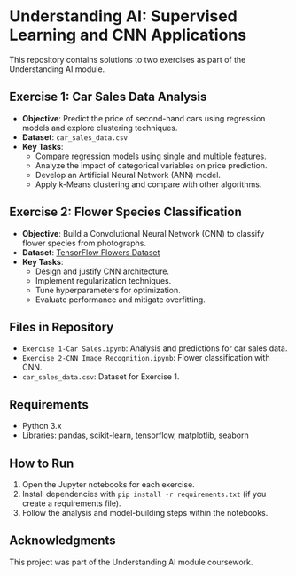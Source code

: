 # Understanding AI: Supervised Learning and CNN Applications

This repository contains solutions to two exercises as part of the Understanding AI module.

## Exercise 1: Car Sales Data Analysis
- **Objective**: Predict the price of second-hand cars using regression models and explore clustering techniques.
- **Dataset**: `car_sales_data.csv`
- **Key Tasks**:
  - Compare regression models using single and multiple features.
  - Analyze the impact of categorical variables on price prediction.
  - Develop an Artificial Neural Network (ANN) model.
  - Apply k-Means clustering and compare with other algorithms.

## Exercise 2: Flower Species Classification
- **Objective**: Build a Convolutional Neural Network (CNN) to classify flower species from photographs.
- **Dataset**: [TensorFlow Flowers Dataset](https://www.tensorflow.org/datasets/catalog/tf_flowers)
- **Key Tasks**:
  - Design and justify CNN architecture.
  - Implement regularization techniques.
  - Tune hyperparameters for optimization.
  - Evaluate performance and mitigate overfitting.

## Files in Repository
- `Exercise 1-Car Sales.ipynb`: Analysis and predictions for car sales data.
- `Exercise 2-CNN Image Recognition.ipynb`: Flower classification with CNN.
- `car_sales_data.csv`: Dataset for Exercise 1.

## Requirements
- Python 3.x
- Libraries: pandas, scikit-learn, tensorflow, matplotlib, seaborn

## How to Run
1. Open the Jupyter notebooks for each exercise.
2. Install dependencies with `pip install -r requirements.txt` (if you create a requirements file).
3. Follow the analysis and model-building steps within the notebooks.

## Acknowledgments
This project was part of the Understanding AI module coursework.

